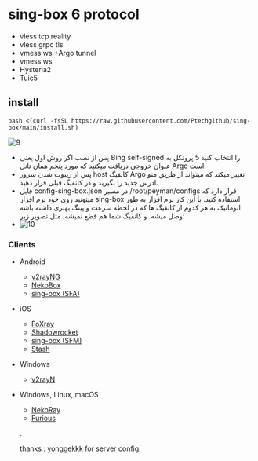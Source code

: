 # sing-box 6 protocol 
- vless tcp reality
- vless grpc tls
- vmess ws +Argo tunnel
- vmess ws
- Hysteria2
- Tuic5

## install
```
bash <(curl -fsSL https://raw.githubusercontent.com/Ptechgithub/sing-box/main/install.sh)
```
![9](https://raw.githubusercontent.com/Ptechgithub/configs/main/media/9.jpg)
- پس از نصب اگر روش اول یعنی Bing self-signed را انتخاب کنید 5 پروتکل به عنوان خروجی دریافت میکنید که مورد پنجم همان تانل Argo است.
- پس از ریبوت شدن سرور host کانفیگ Argo تغییر میکند که میتواند از طریق منو ادرس جدید را بگیرید و در کانفیگ قبلی قرار دهید.
- فایل config-sing-box.json در مسیر 
/root/peyman/configs 
قرار دارد که میتونید روی خود نرم افزار sing-box استفاده کنید. با این کار نرم افزار به طور اتوماتیک به هر کدوم از کانفیگ ها که در لحظه سرعت و پینگ بهتری داشته باشه وصل میشه. و کانفیگ شما هم قطع نمیشه. مثل تصویر زیر:
- ![10](https://raw.githubusercontent.com/Ptechgithub/configs/main/media/10.jpg)



### Clients
- Android
  - [v2rayNG](https://github.com/2dust/v2rayNg/releases)
  - [NekoBox](https://github.com/MatsuriDayo/NekoBoxForAndroid/releases)
  - [sing-box (SFA)](https://github.com/SagerNet/sing-box/releases)
- iOS
  - [FoXray](https://apps.apple.com/app/foxray/id6448898396)
  - [Shadowrocket](https://apps.apple.com/app/shadowrocket/id932747118)
  - [sing-box (SFM)](https://github.com/SagerNet/sing-box/releases)
  - [Stash](https://apps.apple.com/app/stash/id1596063349)
- Windows
  - [v2rayN](https://github.com/2dust/v2rayN/releases)
- Windows, Linux, macOS
  - [NekoRay](https://github.com/MatsuriDayo/nekoray/releases)
  - [Furious](https://github.com/LorenEteval/Furious/releases)
  
  .
  
  thanks : [yonggekkk](https://github.com/yonggekkk) for server config.
